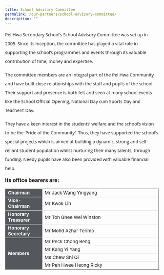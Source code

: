 ```yaml
---
title: School Advisory Committee
permalink: /our-partners/school-advisory-committee/
description: ""
---
```

<p style="font-size:14.5px; line-height:2;font-family:Open Sans;">Pei Hwa Secondary School&rsquo;s School Advisory Committee was set up in 2005. Since its inception, the committee has played a vital role in supporting the school&rsquo;s programmes and events through its valuable contribution of time, money and expertise.</p>

<p style="margin-top:15px;font-size:14.5px; line-height:2;font-family:Open Sans;">The committee members are an integral part of the Pei Hwa Community and have built close relationships with the staff and pupils of the school. Their support and presence is both felt and seen at many school events like the School Official Opening, National Day cum Sports Day and Teachers&rsquo; Day.</p>

<p style="margin-top:15px;font-size:14.5px; line-height:2;font-family:Open Sans;">They have a keen interest in the students&rsquo; welfare and the school&rsquo;s vision to be the &lsquo;Pride of the Community&rsquo;. Thus, they have supported the school&rsquo;s special projects which is aimed at building a dynamic, strong and self-reliant student population whilst nurturing their many talents, through funding. Needy pupils have also been provided with valuable financial help.</p>

<p style="margin-top:15px;font-size:17px;"><strong>Its office bearers are:</strong></p>

<table border="1" style="width:100%;">
	<tbody>
		<tr>
			<td style="background-color: #54585d; font-weight: bold; font-size: 15px; border: 1px solid #54585d; color:white;border-bottom: 1px solid #dddddd;width:24%;">Chairman	</td>
			<td style="border: 1px solid #dddfe1;font-size: 15px;">Mr Jack Wang Yingyang</td>
		</tr>
		<tr>
			<td style="background-color: #54585d; font-weight: bold; font-size: 15px; border: 1px solid #54585d; color:white;border-bottom: 1px solid #dddddd;width:24%;">Vice-Chairman	</td>
			<td style="border: 1px solid #dddfe1;font-size: 15px;">Mr Kwok Lih</td>
		</tr>
		<tr>
			<td style="background-color: #54585d; font-weight: bold; font-size: 15px; border: 1px solid #54585d; color:white;border-bottom: 1px solid #dddddd;width:24%;">Honorary Treasurer	</td>
			<td style="border: 1px solid #dddfe1;font-size: 15px;">Mr Toh Ghee Wei Winston</td>
		</tr>
		<tr>
			<td style="background-color: #54585d; font-weight: bold; font-size: 15px; border: 1px solid #54585d; color:white;border-bottom: 1px solid #dddddd;width:24%;">Honorary Secretary	</td>
			<td style="border: 1px solid #dddfe1;font-size: 15px;">Mr Mohd Azhar Terimo</td>
		</tr>
		<tr>
			<td style="background-color: #54585d; font-weight: bold; font-size: 15px; border: 1px solid #54585d; color:white;border-bottom: 1px solid #dddddd;width:24%;" rowspan="4">Members	</td>
			<td style="border: 1px solid #dddfe1;font-size: 15px;">Mr Peck Chong Beng</td>
		</tr>		
		<tr>
			<td style="border: 1px solid #dddfe1;font-size: 15px;">Mr Kang Yi Yang</td>
		</tr>	
		<tr>
			<td style="border: 1px solid #dddfe1;font-size: 15px;">Ms Chew Shi Qi</td>
		</tr>	
		<tr>
			<td style="border: 1px solid #dddfe1;font-size: 15px;">Mr Peh Hwee Heong Ricky</td>
		</tr>	
</tbody>
	</table>